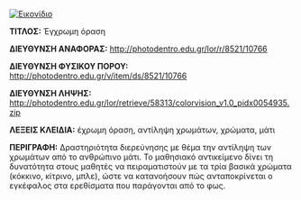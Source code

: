 [![Εικονίδιο](http://photodentro.edu.gr/lor/retrieve/58311/colorvision_v1.0.zip_teaser.jpg)](http://photodentro.edu.gr/lor/r/8521/10766)

**ΤΙΤΛΟΣ:** Έγχρωμη όραση

**ΔΙΕΥΘΥΝΣΗ ΑΝΑΦΟΡΑΣ:** http://photodentro.edu.gr/lor/r/8521/10766

**ΔΙΕΥΘΥΝΣΗ ΦΥΣΙΚΟΥ ΠΟΡΟΥ:** http://photodentro.edu.gr/v/item/ds/8521/10766

**ΔΙΕΥΘΥΝΣΗ ΛΗΨΗΣ:** http://photodentro.edu.gr/lor/retrieve/58313/colorvision_v1.0_pidx0054935.zip

**ΛΕΞΕΙΣ ΚΛΕΙΔΙΑ:** έχρωμη όραση, αντίληψη χρωμάτων, χρώματα, μάτι

**ΠΕΡΙΓΡΑΦΗ:** Δραστηριότητα διερεύνησης με θέμα την αντίληψη των χρωμάτων από το ανθρώπινο μάτι. 
Το μαθησιακό αντικείμενο δίνει τη δυνατότητα στους μαθητές να πειραματιστούν με τα τρία βασικά χρώματα (κόκκινο, κίτρινο, μπλε), ώστε να κατανοήσουν πώς ανταποκρίνεται ο εγκέφαλος στα ερεθίσματα που παράγονται από το φως.
